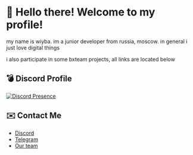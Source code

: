 # :wave: Hello there! Welcome to my profile!
my name is wiyba. im a junior developer from russia, moscow. in general i just love digital things

i also participate in some bxteam projects, all links are located below

## 💣 Discord Profile

[![Discord Presence](https://lanyard.cnrad.dev/api/982885434315120653?hideBadges=true&showDisplayName=true&hideDecoration=false&hideTimestamp=false&idleMessage=Probably%20doing%20nothing&borderRadius=20px)](https://discord.com/users/982885434315120653)



## ✉️ Contact Me

- [Discord](https://discordapp.com/users/982885434315120653)
- [Telegram](https://t.me/its_wiyba)
- [Our team](https://github.com/BX-Team)
